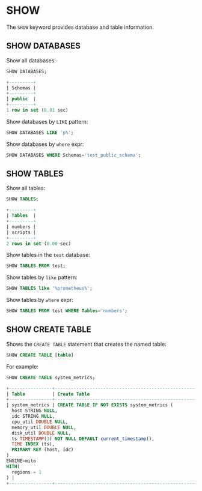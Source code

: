 # SHOW

The `SHOW` keyword provides database and table information.

## SHOW DATABASES

Show all databases:

```sql
SHOW DATABASES;
```

```sql
+---------+
| Schemas |
+---------+
| public  |
+---------+
1 row in set (0.01 sec)
```

Show databases by `LIKE` pattern:

```sql
SHOW DATABASES LIKE 'p%';
```

Show databases by `where` expr:

```sql
SHOW DATABASES WHERE Schemas='test_public_schema';
```

## SHOW TABLES

Show all tables:

```sql
SHOW TABLES;
```

```sql
+---------+
| Tables  |
+---------+
| numbers |
| scripts |
+---------+
2 rows in set (0.00 sec)
```

Show tables in the `test` database:

```sql
SHOW TABLES FROM test;
```

Show tables by `like` pattern:

```sql
SHOW TABLES like '%prometheus%';
```

Show tables by `where` expr:

```sql
SHOW TABLES FROM test WHERE Tables='numbers';
```

## SHOW CREATE TABLE

Shows the `CREATE TABLE` statement that creates the named table:

```sql
SHOW CREATE TABLE [table]
```

For example:

```sql
SHOW CREATE TABLE system_metrics;
```

```sql
+----------------+---------------------------------------------------------------------------------------------------------------------------------------------------------------------------------------------------------------------------------------------------------------------------------------------------------+
| Table          | Create Table                                                                                                                                                                                                                                                                                            |
+----------------+---------------------------------------------------------------------------------------------------------------------------------------------------------------------------------------------------------------------------------------------------------------------------------------------------------+
| system_metrics | CREATE TABLE IF NOT EXISTS system_metrics (
  host STRING NULL,
  idc STRING NULL,
  cpu_util DOUBLE NULL,
  memory_util DOUBLE NULL,
  disk_util DOUBLE NULL,
  ts TIMESTAMP(3) NOT NULL DEFAULT current_timestamp(),
  TIME INDEX (ts),
  PRIMARY KEY (host, idc)
)
ENGINE=mito
WITH(
  regions = 1
) |
+----------------+---------------------------------------------------------------------------------------------------------------------------------------------------------------------------------------------------------------------------------------------------------------------------------------------------------+
```
